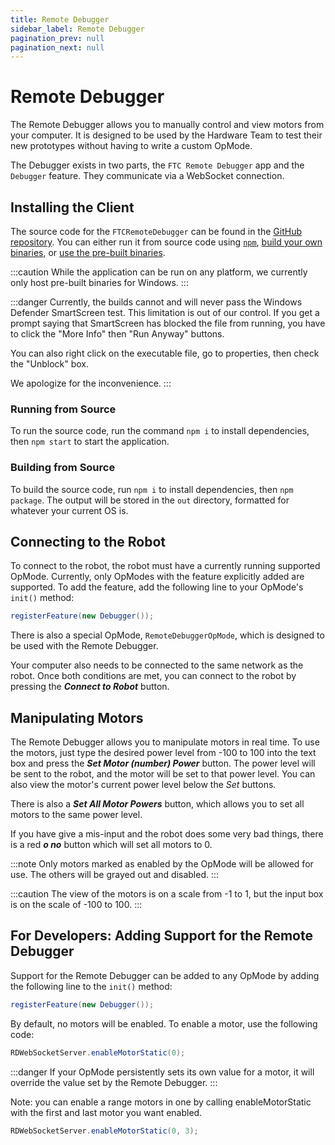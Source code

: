 ```yaml
---
title: Remote Debugger
sidebar_label: Remote Debugger
pagination_prev: null
pagination_next: null
---
```


# Remote Debugger
The Remote Debugger allows you to manually control and view motors from your computer. It is designed to be used by the
Hardware Team to test their new prototypes without having to write a custom OpMode.

The Debugger exists in two parts, the `FTC Remote Debugger` app and the `Debugger` feature. They communicate via a WebSocket
connection.

## Installing the Client
The source code for the `FTCRemoteDebugger` can be found in the [GitHub repository](https://github.com/XaverianTeamRobotics/FtcRemoteDebugger).
You can either run it from source code using [`npm`](#running-from-source), [build your own binaries](#building-from-source), or 
[use the pre-built binaries](https://github.com/XaverianTeamRobotics/FtcRemoteDebugger/releases/latest).

:::caution
While the application can be run on any platform, we currently only host pre-built binaries for Windows.
:::

:::danger
Currently, the builds cannot and will never pass the Windows Defender SmartScreen test. This limitation
is out of our control. If you get a prompt saying that SmartScreen has blocked the file from running, 
you have to click the "More Info" then "Run Anyway" buttons.

You can also right click on the executable file, go to properties, then check the "Unblock" box.

We apologize for the inconvenience.
:::

### Running from Source
To run the source code, run the command `npm i` to install dependencies, then `npm start` to start the application.

### Building from Source
To build the source code, run `npm i` to install dependencies, then `npm package`. The output will be stored in the `out`
directory, formatted for whatever your current OS is.

## Connecting to the Robot
To connect to the robot, the robot must have a currently running supported OpMode. Currently, only OpModes with the feature
explicitly added are supported. To add the feature, add the following line to your OpMode's `init()` method:
```java
registerFeature(new Debugger());
```
There is also a special OpMode, `RemoteDebuggerOpMode`, which is designed to be used with the Remote Debugger.

Your computer also needs to be connected to the same network as the robot.
Once both conditions are met, you can connect to the robot by pressing the **_Connect to Robot_** button.

## Manipulating Motors
The Remote Debugger allows you to manipulate motors in real time. To use the motors, just type the desired power level from
-100 to 100 into the text box and press the **_Set Motor (number) Power_** button. The power level will be sent to the robot, and the motor
will be set to that power level. You can also view the motor's current power level below the _Set_ buttons.

There is also a **_Set All Motor Powers_** button, which allows you to set all motors to the same power level.

If you have give a mis-input and the robot does some very bad things, there is a red **_o no_** button which will set all motors to 0.

:::note
Only motors marked as enabled by the OpMode will be allowed for use. The others will be grayed out and disabled. 
:::

:::caution
The view of the motors is on a scale from -1 to 1, but the input box is on the scale of -100 to 100.
:::

## For Developers: Adding Support for the Remote Debugger
Support for the Remote Debugger can be added to any OpMode by adding the following line to the `init()` method:
```java
registerFeature(new Debugger());
```
By default, no motors will be enabled. To enable a motor, use the following code:
```java
RDWebSocketServer.enableMotorStatic(0);
```
:::danger
If your OpMode persistently sets its own value for a motor, it will override the value set by the Remote Debugger.
:::

Note: you can enable a range motors in one by calling enableMotorStatic with the first and last motor you want enabled.
```java
RDWebSocketServer.enableMotorStatic(0, 3);
```
